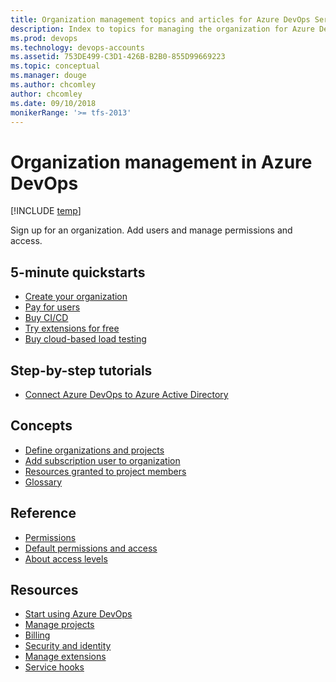 ```yaml
---
title: Organization management topics and articles for Azure DevOps Services  
description: Index to topics for managing the organization for Azure DevOps
ms.prod: devops
ms.technology: devops-accounts
ms.assetid: 753DE499-C3D1-426B-B2B0-855D99669223
ms.topic: conceptual
ms.manager: douge
ms.author: chcomley
author: chcomley
ms.date: 09/10/2018
monikerRange: '>= tfs-2013'
---
```

# Organization management in Azure DevOps

[!INCLUDE [temp](../../_shared/version-vsts-tfs-all-versions.md)]

Sign up for an organization. Add users and manage permissions and access.

## 5-minute quickstarts

* [Create your organization](create-organization-msa-or-work-student.md)
* [Pay for users](../billing/buy-basic-access-add-users.md)
* [Buy CI/CD](../billing/buy-more-build-vs.md)
* [Try extensions for free](../billing/try-additional-features-vs.md)
* [Buy cloud-based load testing](../billing/buy-load-testing-vs.md)

## Step-by-step tutorials

* [Connect Azure DevOps to Azure Active Directory](connect-organization-to-aad.md)

## Concepts

* [Define organizations and projects](../../user-guide/define-organizations-and-projects.md)
* [Add subscription user to organization](add-basic-or-vs-subscription-users.md)
* [Resources granted to project members](../projects/resources-granted-to-project-members.md)
* [Glossary](../../project/navigation/glossary.md)

## Reference

* [Permissions](../security/permissions.md?toc=/azure/devops/organizations/accounts/toc.json&bc=/azure/devops/organizations/accounts/breadcrumb/toc.json)
* [Default permissions and access](../../organizations/security/permissions-access.md?toc=/azure/devops/organizations/accounts/toc.json&bc=/azure/devops/organizations/accounts/breadcrumb/toc.json)
* [About access levels](../security/access-levels.md?toc=/azure/devops/organizations/accounts/toc.json&bc=/azure/devops/organizations/accounts/breadcrumb/toc.json)

## Resources

* [Start using Azure DevOps](../../user-guide/index.yml)
* [Manage projects](../projects/index.md)
* [Billing](../billing/index.md)
* [Security and identity](../../organizations/security/index.md)
* [Manage extensions](../../marketplace/index.md)
* [Service hooks](../../service-hooks/index.md)
